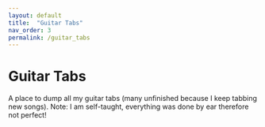 ```yaml
---
layout: default
title:  "Guitar Tabs"
nav_order: 3
permalink: /guitar_tabs
---
```

<h1>Guitar Tabs</h1>  
A place to dump all my guitar tabs (many unfinished because I keep tabbing new songs).  
Note: I am self-taught, everything was done by ear therefore not perfect!  
